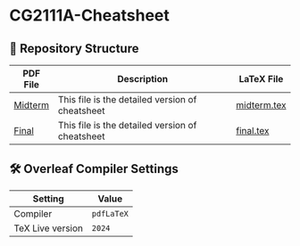 # CG2111A-Cheatsheet
## 📂 Repository Structure
| PDF File                      | Description                                   | LaTeX File        |
|-------------------------------|-----------------------------------------------|-------------------|
| [Midterm](./CG2111A_Cheatsheet_Midterm.pdf) | This file is the detailed version of cheatsheet | [midterm.tex](./midterm/midterm.tex)              |
| [Final](./CG2111A_Cheatsheet_Final.pdf) | This file is the detailed version of cheatsheet | [final.tex](./final/final.tex)             |


## 🛠 **Overleaf Compiler Settings**

| **Setting**         | **Value**     |
|----------------------|---------------|
| Compiler            | `pdfLaTeX`    |
| TeX Live version    | `2024`        |
